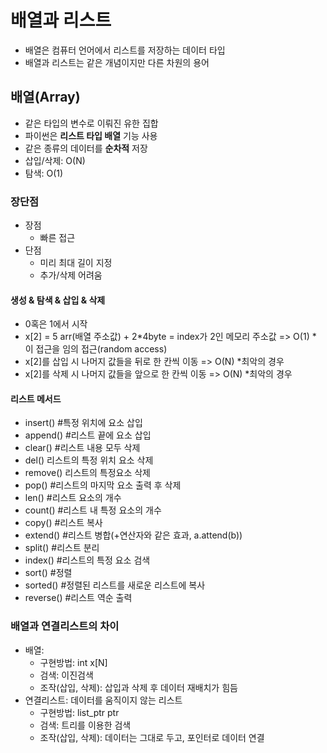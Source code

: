 # 배열과 리스트
+ 배열은 컴퓨터 언어에서 리스트를 저장하는 데이터 타입
+ 배열과 리스트는 같은 개념이지만 다른 차원의 용어

## 배열(Array)
+ 같은 타입의 변수로 이뤄진 유한 집합
+ 파이썬은 <b>리스트 타입 배열</b> 기능 사용
+ 같은 종류의 데이터를 <b>순차적</b> 저장
+ 삽입/삭제: O(N)
+ 탐색: O(1)

### 장단점
+ 장점
    + 빠른 접근
+ 단점
    + 미리 최대 길이 지정
    + 추가/삭제 어려움

#### 생성 & 탐색 & 삽입 & 삭제
+ 0혹은 1에서 시작
+ x[2] = 5 arr(배열 주소값) + 2*4byte = index가 2인 메모리 주소값 => O(1) * 이 접근을 임의 접근(random access)
+ x[2]를 삽입 시 나머지 값들을 뒤로 한 칸씩 이동 => O(N) *최악의 경우
+ x[2]를 삭제 시 나머지 값들을 앞으로 한 칸씩 이동 => O(N) *최악의 경우


#### 리스트 메서드
+ insert() #특정 위치에 요소 삽입
+ append() #리스트 끝에 요소 삽입
+ clear() #리스트 내용 모두 삭제
+ del() 리스트의 특정 위치 요소 삭제
+ remove() 리스트의 특정요소 삭제
+ pop() #리스트의 마지막 요소 출력 후 삭제
+ len() #리스트 요소의 개수
+ count() #리스트 내 특정 요소의 개수
+ copy() #리스트 복사
+ extend() #리스트 병합(+연산자와 같은 효과, a.attend(b))
+ split() #리스트 분리
+ index() #리스트의 특정 요소 검색
+ sort() #정렬
+ sorted() #정렬된 리스트를 새로운 리스트에 복사
+ reverse() #리스트 역순 출력


### 배열과 연결리스트의 차이
+ 배열:
    + 구현방법: int x[N]
    + 검색: 이진검색
    + 조작(삽입, 삭제): 삽입과 삭제 후 데이터 재배치가 힘듬
+ 연결리스트: 데이터를 움직이지 않는 리스트
    + 구현방법: list_ptr ptr
    + 검색: 트리를 이용한 검색
    + 조작(삽입, 삭제): 데이터는 그대로 두고, 포인터로 데이터 연결

